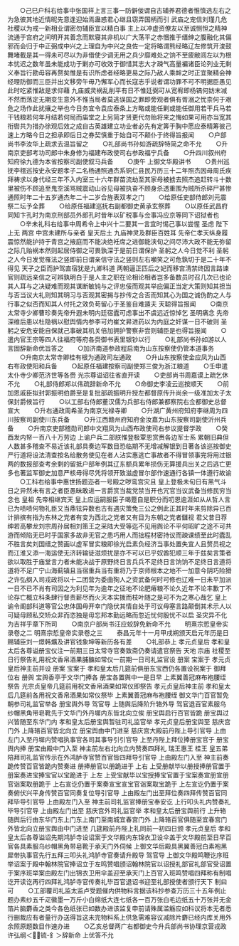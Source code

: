 <!-- { "loadSidebar": true } -->
　　○己巳户科右给事中张国祥上言三事一防僻佞谓自古辅养君德者惟慎选左右之为急彼其地近情昵先意逢迎始焉蛊惑君心继且窃弄国柄而引  武庙之宠信刘瑾几危  社稷以为戒一新相业谓密勿辅臣宜以精白事  主上以冲虚资僚友以至诚恻怛之精神流通于宫府之间明开其善念而默寝其非机以广大荡平之赤悃推于缙绅之腹融化其偏邪而会归于中正弼成中兴之上理自为中兴之良佐一定将略谓熊经略辽左修筑开浚鼓舞堵截是其一得未可尽以为非借使少调无用之兵少靡难处之饷不至疲敝闾左以为根本忧迟之数年虽未能成功于剿亦可收效于御惜其志大才疎气高量褊诸臣论列业无剩义奉旨行勘毋容再赘矣惟是有识所虑者经略更易之际乃敌人乘衅之时正宜聚精会神经理防御而三臣并出文移旁午毋乃懈军心而长寇志乎说者谓功罪不可不明据臣愚见此时吃紧惟敌是求仰藉  九庙威灵祸乱削平有日不惟廷弼可从宽宥即杨镐何妨末减不然而荡定无期变生意外不惟当局者莫逃误国之罪即旁观者俱有胥溺之忧柰何于艰危之场作此扰攘之举也今日务宜令袁应泰条上方略或能任剿或能任御用若干兵马若干钱粮若何年月结若何局而庙堂之上另简才贤更代勿贻将来之悔如果可用亦当宽其衔辔共为措办徐观后效之成自古英雄建立功业者必先有定筭于胸中愿应泰精筹彼己速上方略今日之担承即后日之券契慎重于始自可不颠仆于终得旨报闻
　　○户部尚书李汝华上疏求去温旨留之
　　○礼部尚书孙如游疏辞特简之命不允
　　○升南京吏部考功司郎中朱身修为福建布政使司右参政福宁兵备
　　○升四川叙州府知府徐九德为本省按察司副使叙马兵备
　　○庚午  上御文华殿讲书
　　○贵州巡抚李橒巡按史永安题孝子二名杨通照通杰系铜仁县民万历三十二年照杰因母周氏疾拜祷求以身代经三年不入内室三十六年群苗流劫至其家母被掳去照杰追赶转斗十数里被伤不顾追至鬼空溪骂贼震动山谷见母被执奋不顾身杀透重围为贼所杀碎尸甚惨通照时年二十五岁通杰年二十二岁合旌表双孝之门
　　○给原任吏部侍郎刘元震祭二坛予全葬
　　○给原任福建巡抚右副都御史黄承玄祭葬
　　○以原任武昌府同知卞孔时为南京刑部员外郎孔时昔年以矿税事与佥事冯应京等同下诏狱者也
　　○辛未礼科右给事中周希令上中兴十二要其一言宜时惕己事以尝惺  圣虑  陛下上无  两宫  中宫未建所与亲者  皇天后土  九庙神灵及群臣百姓耳  先帝仁孝天纵身履震惊然能护持于青宫之掖庭而不能决绝衽席之进御能浃旬之间尽沛大政不能无弥留之际几贻祸本然则起居侍御之可畏孰深于是前日谓保护  圣躬之人今日觉不利  圣躬之人今日发觉罹法之竖即前日谓亲信守法之竖则左右嚬笑之可危孰切于是二十年不得见  天子之臣而护驾直宿犹是九卿科道  两朝逼正匹后之妃而移宫清禁终因言路谏官则疏远亲信之可辨孰明白于是人主之职在论相论相者岂多备数员时召几次已也论其人耳与之决疑难而观其谋断敏钝与之评忠佞而观其举庇偏正当定大策则知其担当与否当议大礼则知其明习与否观其密揭与抄传之合否而知其心为国之诚伪酌之人与行事之似否而知其人付托之效负苟留心于圣鉴自难遁夫  天聪得旨报闻
　　○南京太常寺少卿曹珍奏先帝升遐未明内廷宿蠹可虑事出不虞远近惊悼乞  圣明痛念  先帝深维后患以杜隐祸以慰舆情内参李可灼崔文昇进药以为内庭之奸谋一日不破则  圣躬之安危安能自保就己事破其机关倍加拥护警察非尝则辅臣是也得旨报闻
　　○遣内官王宗等四人往福府等府各赍御书表里银钞以行
　　○礼部尚书孙如游以人言固辞新命优旨答之
　　○加济南道参政程启南为山东按察使仍管本道事务
　　○升南京太常寺卿桂有根为通政司左通政
　　○升山东按察使金应凤为山西右布政使阳和兵备
　　○起原任福建按察司副使郑三俊为浙江粮道
　　○壬申遣太仆寺少卿范济世等各赍  光宗尊谥诏往省直开读
　　○吏部尚书周嘉谟上疏乞休不允
　　○礼部侍郎郑以伟疏辞新命不允
　　○命御史李凌云巡按顺天
　　○前加恩戚臣拟封郭振明伯爵至是复批部疏振明升授左都督原传升尚余一级准加太子太保封爵候旨行
　　○以工部右侍郎董汉儒为兵部右侍郎兼都察院右佥都御史总督宣大
　　○升右通政周希圣为南京光禄寺卿
　　○升湖广黄州府知府李继周为四川按察司副使川东兵备
　　○升江西赣州府知府金汝嘉为山东按察司副使沂州兵备
　　○升南京吏部稽勋司郎中文翔凤为山西布政使司右参议提督学政
　　○癸酉发内帑一百八十万劳边  上谕户兵二部朕惟登极覃恩赏赉各边军士系  累朝旧典但人数甚多稽查不易近该礼部具奏边军数目恐临期不无增减解银到日著各该巡按御史严行道将设法清查按名给散务使见在者人沾实惠逃亡事故者不得冒领事完将用过银两的数报部查考余剩的留抵户部年例其辽东额兵累年损伤无算援兵出关之后逃亡更多也著监军御史加意严核毋得尽凭将领开致滋虚冒尔部作速通行各镇一体遵行故谕
　　○工科右给事中惠世扬题迩者一号殿之哕鸾宫灾且  皇上登极未旬日有黑气斗日之异然未有言之者臣愚昧敢进一言爵赏当裁党禁当开也冗官当议武备当修民穷当念也  皇祖  先帝相继宾天  皇上应运嗣服臣子竭蹷自是职分而叨恩逾涯如从从哲人言已为啧啧何物礼臣又当鼎铉异数也古有遇灾策免三公之例此正其时年来剪除异已百计排摈有指为东林之党者有变为西北之党者又有目为东朝之党者讎视  君父昔日荐绅若高攀龙刘宗周孙居相刘策王之采陆大受等迄不见用舆论不平何昭旷之途不可共游而倾陷无已时乎国家多故非无官之患巧用人而拙程材密持议而疎课绩至此时蠹乱不胜言矣刘国缙之赞画以虚军冒实粮即徐光启素负经济当事处置失宜人且赘员视之而江淮又添一海运使无济转输徒滋烦扰是亦不可以已乎奴酋犯顺三年于兹矣言策者欲以取胜于庙堂言力者未能决战于原野终日言兵兵不足终日言饷饷不足终日言道将道将不足广宁山海蓟镇且当宿重兵当有重将乃于京师根本之地不一加意今阴巧险猾之许弘纲入司戎政将以十二团营为委曲狥人之资武备何时可修也辽难一日未平加派一日不已不肖有司因之为利见年为逾年之征地不论肥瘠粮不论久近年不论丰歉丁不论存亡概立科条肆行督责薪尽而火灭本实拨而枝叶随之是可不为之寒心哉乞  皇上谕令阁部科道等官公忠体国毋开幸门隐伏其情自处于可议毋塞言路颠倒其术示人以可疑毋顾私交矫众非而恣独是毋忘邦本勤远略而忽近忧何殷忧不以启  圣灾异不化为吉祥乎章下所司
　　○南京户部尚书汪应蛟辞免新命不允
　　明熹宗悊皇帝实录卷之二
明熹宗悊皇帝实录卷之三
　　泰昌元年十一月甲戌朔颁天启元年历是日赐辅臣刘一燝韩爌及讲官钱象坤等新历各有差
　　○礼部恭上  孝元贞皇后  孝和皇太后各尊谥册宝仪注一前期三日太常寺官奏致斋仍奏请遣官祭告  天地  宗庙  社稷至日行祭告礼用祝文香帛酒果脯醢如常仪一前期一日司礼监官设  册案  宝案于  孝元贞皇后神主前并设  册案  宝案于  孝和皇太后几筵前俱册东宝西仍各置设祝案于  御拜位右  册舆  宝舆香亭于文华门捧各  册宝各置舆中一是日早  上素翼善冠麻布袍腰绖祭告  光宗贞皇帝几筵前用祝文香帛酒果如常仪即祭告  孝元贞皇后神主前  孝和皇太后几筵前各用祝文香帛酒果如常仪祭毕  上素翼善冠麻布袍腰绖  御文华门百官暂免朝参司礼监官举各  册宝舆外导  驾官导  上随舆后降阶升辂外导  驾官退百官素服乌纱帽黑角带皂靴先于文华门外丹墀内东皆北向立俟  册宝舆启行百官皆跪  册宝舆过兴皆随至东华门内  孝和皇太后册宝舆暂驻司礼监官举  孝元贞皇后册宝舆至  慈庆宫门外  上降辂百官皆北向立  册宝舆由中门进至  慈庆宫大殿前丹陛上导引官导  上由左门入至丹墀内赞唱执事官各司其事导引引官导  上至丹陛上拜位捧册宝官于  册宝舆内捧  册宝由殿中门入至  神主前左右北向立内赞奏四拜礼  瑞王惠王  桂王  皇五弟陪拜司礼监官传示在外鸿胪寺官赞百官皆四拜导引官导  上由殿左门入至  神主前奏跪传赞百官皆跪内赞奏进  册捧册官以册跪进于  上右  上受册献毕以册授捧册官置于册案奏进宝捧宝官以宝跪进于  上左  上受宝献毕以宝授捧宝官置于宝案奏宣册宣册官诣案取册跪于  上右宣讫仍置于案奏宣宝宣宝官诣案取宝跪于  上左宣讫仍置于案奏俯伏兴平身传赞百官同奏复位导引官导  上由殿左门出至拜位奏四拜传赞百官同拜毕导引官导  上由殿左门入至  神主前司礼监官捧册宝奉安讫  上行叩头礼内赞奏礼毕导引官导  上由殿左门出至  慈庆宫外司礼监官举  孝和皇太后册宝舆前行  上升辂随舆后行由东华门东上门东上南门至南城宜春宫门外  上降辂百官俱随至宜春宫门外皆北向立册宝舆由中门进至  几筵殿前丹陛上礼同前一初四日颁  孝元贞皇后  孝和皇太后各尊谥诏先期鸿胪寺设诏案于文华殿内东锦衣卫设伞盖于文华殿前至日早百官各具素服乌纱帽黑角带皂靴于承天门外伺候  上御文华后殿具黑翼善冠白素袍黑犀带执事官先行五拜三叩头礼鸿胪寺官奏请升殿导  驾官导  上御文华殿鸣鞭讫序班举诏案于殿中翰林院官捧诏立于左鸣赞唱颁诏翰林院官以诏授礼部官礼部官受诏置于案序班举案由殿左门出锦衣卫用伞盖迎至承天门上百官入班鸣赞唱四拜称有制唱讫开读讫再行四拜礼鸿胪寺官传奏礼毕百官退诏书迎至礼部授使者颁行天下  制曰可
　　○工部覆司礼监太监卢受题催内供物料言据该科抄参查万历三十五年例止题办素纱五千疋徽墨一万斤小白绵纸大连七纸各一百万张白毛边纸五十万张并无金箔片脑麝香之类今各色纸张已如数办进该监复申前请殊属滥觞应如科议将本无者悉行删裁应有者量行办送得旨这未完物料系上供急需难容议减除片麝已经内库关用外余照原题数目作速办进
　　○乙亥总督两广右都御史今升兵部尚书协理京营戎政许弘纲＜锍-釒＞辞新命  上优答不允

